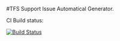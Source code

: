 #TFS Support Issue Automatical Generator.

CI Build status:

[![Build Status](https://travis-ci.org/shinetech-china-tianjin/tfs-si-gen.png?branch=master)](https://travis-ci.org/shinetech-china-tianjin/tfs-si-gen)
